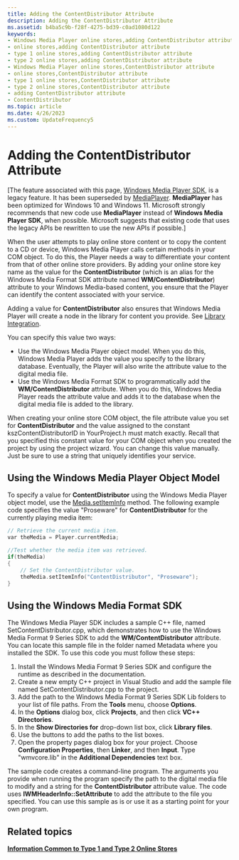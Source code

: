 ```yaml
---
title: Adding the ContentDistributor Attribute
description: Adding the ContentDistributor Attribute
ms.assetid: b4ba5c9b-f28f-4275-bd39-c0ad1080d122
keywords:
- Windows Media Player online stores,adding ContentDistributor attribute
- online stores,adding ContentDistributor attribute
- type 1 online stores,adding ContentDistributor attribute
- type 2 online stores,adding ContentDistributor attribute
- Windows Media Player online stores,ContentDistributor attribute
- online stores,ContentDistributor attribute
- type 1 online stores,ContentDistributor attribute
- type 2 online stores,ContentDistributor attribute
- adding ContentDistributor attribute
- ContentDistributor
ms.topic: article
ms.date: 4/26/2023
ms.custom: UpdateFrequency5
---
```


# Adding the ContentDistributor Attribute

\[The feature associated with this page, [Windows Media Player SDK](/windows/win32/wmp/windows-media-player-sdk), is a legacy feature. It has been superseded by [MediaPlayer](/uwp/api/Windows.Media.Playback.MediaPlayer). **MediaPlayer** has been optimized for Windows 10 and Windows 11. Microsoft strongly recommends that new code use **MediaPlayer** instead of **Windows Media Player SDK**, when possible. Microsoft suggests that existing code that uses the legacy APIs be rewritten to use the new APIs if possible.\]

When the user attempts to play online store content or to copy the content to a CD or device, Windows Media Player calls certain methods in your COM object. To do this, the Player needs a way to differentiate your content from that of other online store providers. By adding your online store key name as the value for the **ContentDistributor** (which is an alias for the Windows Media Format SDK attribute named **WM/ContentDistributor**) attribute to your Windows Media-based content, you ensure that the Player can identify the content associated with your service.

Adding a value for **ContentDistributor** also ensures that Windows Media Player will create a node in the library for content you provide. See [Library Integration](library-integration.md).

You can specify this value two ways:

-   Use the Windows Media Player object model. When you do this, Windows Media Player adds the value you specify to the library database. Eventually, the Player will also write the attribute value to the digital media file.
-   Use the Windows Media Format SDK to programmatically add the **WM/ContentDistributor** attribute. When you do this, Windows Media Player reads the attribute value and adds it to the database when the digital media file is added to the library.

When creating your online store COM object, the file attribute value you set for **ContentDistributor** and the value assigned to the constant kszContentDistributorID in YourProject.h must match exactly. Recall that you specified this constant value for your COM object when you created the project by using the project wizard. You can change this value manually. Just be sure to use a string that uniquely identifies your service.

## Using the Windows Media Player Object Model

To specify a value for **ContentDistributor** using the Windows Media Player object model, use the [Media.setItemInfo](media-setiteminfo.md) method. The following example code specifies the value "Proseware" for **ContentDistributor** for the currently playing media item:


```C++
// Retrieve the current media item.
var theMedia = Player.currentMedia;

//Test whether the media item was retrieved.
if(theMedia)
{
    // Set the ContentDistributor value.
    theMedia.setItemInfo("ContentDistributor", "Proseware");
}
```



## Using the Windows Media Format SDK

The Windows Media Player SDK includes a sample C++ file, named SetContentDistributor.cpp, which demonstrates how to use the Windows Media Format 9 Series SDK to add the **WM/ContentDistributor** attribute. You can locate this sample file in the folder named Metadata where you installed the SDK. To use this code you must follow these steps:

1.  Install the Windows Media Format 9 Series SDK and configure the runtime as described in the documentation.
2.  Create a new empty C++ project in Visual Studio and add the sample file named SetContentDistributor.cpp to the project.
3.  Add the path to the Windows Media Format 9 Series SDK Lib folders to your list of file paths. From the **Tools** menu, choose **Options**.
4.  In the **Options** dialog box, click **Projects**, and then click **VC++ Directories**.
5.  In the **Show Directories for** drop-down list box, click **Library files**.
6.  Use the buttons to add the paths to the list boxes.
7.  Open the property pages dialog box for your project. Choose **Configuration Properties**, then **Linker**, and then **Input**. Type "wmvcore.lib" in the **Additional Dependencies** text box.

The sample code creates a command-line program. The arguments you provide when running the program specify the path to the digital media file to modify and a string for the **ContentDistributor** attribute value. The code uses **IWMHeaderInfo::SetAttribute** to add the attribute to the file you specified. You can use this sample as is or use it as a starting point for your own program.

## Related topics

<dl> <dt>

[**Information Common to Type 1 and Type 2 Online Stores**](information-common-to-type-1-and-type-2-online-stores.md)
</dt> </dl>

 

 





